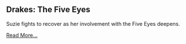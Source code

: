 ## Drakes: The Five Eyes

Suzie fights to recover as her involvement with the Five Eyes deepens.

[Read More...](https://shakna-israel.github.io/drakes-the-five-eyes)
